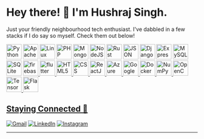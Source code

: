 # Hey there! 🎉 I'm Hushraj Singh.

Just your friendly neighbourhood tech enthusiast. I've dabbled in a few stacks if I do say so myself. Check them out below! 

<div align="center">

  <p align="left">
  <img src="https://www.python.org/static/community_logos/python-logo.png" alt="Python" height="40"/>
  <img src="https://www.vectorlogo.zone/logos/apache/apache-icon.svg" alt="Apache" height="40"/>
  <img src="https://www.vectorlogo.zone/logos/linux/linux-icon.svg" alt="Linux" height="40"/>
  <img src="https://www.vectorlogo.zone/logos/php/php-icon.svg" alt="PHP" height="40"/>
  <img src="https://www.vectorlogo.zone/logos/mongodb/mongodb-icon.svg" alt="MongoDB" height="40"/>
  <img src="https://www.vectorlogo.zone/logos/nodejs/nodejs-icon.svg" alt="NodeJS" height="40"/>
  <img src="https://www.vectorlogo.zone/logos/rust-lang/rust-lang-icon.svg" alt="Rust" height="40"/>
  <img src="https://www.vectorlogo.zone/logos/json/json-icon.svg" alt="JSON" height="40"/>
  <img src="https://www.vectorlogo.zone/logos/djangoproject/djangoproject-icon.svg" alt="Django" height="40"/>
  <img src="https://www.vectorlogo.zone/logos/expressjs/expressjs-icon.svg" alt="ExpressJS" height="40"/>
  <img src="https://www.vectorlogo.zone/logos/mysql/mysql-icon.svg" alt="MySQL" height="40"/>
  <img src="https://www.vectorlogo.zone/logos/sqlite/sqlite-icon.svg" alt="SQLite" height="40"/>
  <a href="https://firebase.google.com/" target="_blank" rel="noreferrer"> <img src="https://www.vectorlogo.zone/logos/firebase/firebase-icon.svg" alt="firebase" width="40" height="40"/> </a> 
  <a href="https://flutter.dev" target="_blank" rel="noreferrer"> <img src="https://www.vectorlogo.zone/logos/flutterio/flutterio-icon.svg" alt="flutter" width="40" height="40"/>

  <img src="https://www.vectorlogo.zone/logos/w3_html5/w3_html5-icon.svg" alt="HTML5" height="40"/>
  <img src="https://www.vectorlogo.zone/logos/w3_css/w3_css-icon.svg" alt="CSS" height="40"/>
  <img src="https://www.vectorlogo.zone/logos/reactjs/reactjs-icon.svg" alt="ReactJS" height="40"/>

  <img src="https://www.vectorlogo.zone/logos/microsoft_azure/microsoft_azure-icon.svg" alt="Azure" height="40"/>
  <img src="https://www.vectorlogo.zone/logos/google_cloud/google_cloud-icon.svg" alt="Google Cloud" height="40"/>
  <img src="https://www.vectorlogo.zone/logos/docker/docker-icon.svg" alt="Docker" height="40"/>

  <img src="https://www.vectorlogo.zone/logos/numpy/numpy-icon.svg" alt="NumPy" height="40"/>
  <img src="https://www.vectorlogo.zone/logos/opencv/opencv-icon.svg" alt="OpenCV" height="40"/>
  <img src="https://www.vectorlogo.zone/logos/tensorflow/tensorflow-icon.svg" alt="TensorFlow" height="40"/>
  <img src="https://www.vectorlogo.zone/logos/pocoo_flask/pocoo_flask-icon.svg" alt="Flask" height="40"/>

  

  </p>

</div>

## Staying Connected 🚀

[![Gmail](https://img.shields.io/badge/-Gmail-red?style=for-the-badge&logo=gmail&logoColor=white)](mailto:hsingh2_be22@thapar.edu)
[![LinkedIn](https://img.shields.io/badge/-LinkedIn-blue?style=for-the-badge&logo=linkedin&logoColor=white)](https://www.linkedin.com/in/hushraj/)
[![Instagram](https://img.shields.io/badge/-Instagram-purple?style=for-the-badge&logo=instagram&logoColor=white)](https://www.instagram.com/hushrajsingh/)

---
